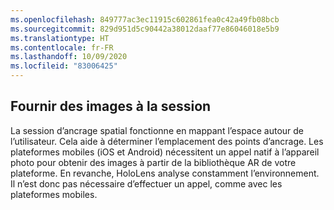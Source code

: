 ```yaml
---
ms.openlocfilehash: 849777ac3ec11915c602861fea0c42a49fb08bcb
ms.sourcegitcommit: 829d951d5c90442a38012daaf77e86046018e5b9
ms.translationtype: HT
ms.contentlocale: fr-FR
ms.lasthandoff: 10/09/2020
ms.locfileid: "83006425"
---
```

## <a name="provide-frames-to-the-session"></a>Fournir des images à la session

La session d’ancrage spatial fonctionne en mappant l’espace autour de l’utilisateur. Cela aide à déterminer l’emplacement des points d’ancrage. Les plateformes mobiles (iOS et Android) nécessitent un appel natif à l’appareil photo pour obtenir des images à partir de la bibliothèque AR de votre plateforme. En revanche, HoloLens analyse constamment l’environnement. Il n’est donc pas nécessaire d’effectuer un appel, comme avec les plateformes mobiles.
